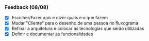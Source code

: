 ### Feedback (08/08)

- [x] Escolher/Fazer apis e dizer quais e o que fazem
- [x] Mudar "Cliente" para o desenho de uma pessoa no fluxograma
- [x] Refinar a arquitetura e colocar as tecnologias que serão utilizadas
- [x] Definir e documentar as funcionalidades
